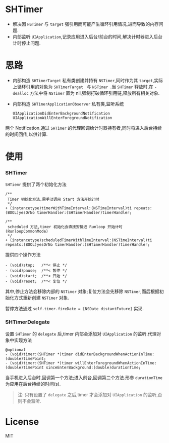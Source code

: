 # SHTimer
* 解决因 `NSTimer` 与 `target` 强引用而可能产生循环引用情况,进而导致的内存问题.
* 内部监听 `UIApplication`,记录应用进入后台/前台的时间,解决计时器进入后台计时停止问题.

# 思路
* 内部构造 `SHTimerTarget` 私有类创建并持有 `NSTimer`,同时作为其 `target`,实际上循环引用的对象为 `SHTimerTarget ` 与 `NSTimer `.当 `SHTimer` 释放时,在 `- dealloc` 方法中将 `NSTimer` 置为 nil,强制打破循环引用链,释放所有相关对象.
* 内部构造 `SHTimerApplicationObserver` 私有类,监听系统 

	```objc
	UIApplicationDidEnterBackgroundNotification
	UIApplicationWillEnterForegroundNotification
	```
两个 Notification.通过 `SHTimer` 的代理回调给计时器持有者,同时将进入后台持续的时间回传,以供计算.


# 使用
### SHTimer

`SHTiemr` 提供了两个初始化方法

```objc
/**
 Timer 初始化方法,需手动调用 Start 方法开始计时
 */
+ (instancetype)timerWithTimeInterval:(NSTimeInterval)ti repeats:(BOOL)yesOrNo timerHandler:(SHTimerHandler)timerHandler;

/**
 scheduled 方法,timer 初始化会直接安排进 Runloop 开始计时(RunloopCommonMode)
 */
+ (instancetype)scheduledTimerWithTimeInterval:(NSTimeInterval)ti repeats:(BOOL)yesOrNo timerHandler:(SHTimerHandler)timerHandler;
```

提供四个操作方法

```objc
- (void)stop;   /**< 停止 */
- (void)pause;  /**< 暂停 */
- (void)start;  /**< 开始 */
- (void)reset;  /**< 复位 */
```

其中,停止方法会移除内部的 `NSTimer` 对象;复位方法会先移除 `NSTimer`,而后根据初始化方式重新创建 `NSTimer` 对象.

暂停方法通过 `self.timer.fireDate = [NSDate distantFuture]` 实现.

### SHTimerDelegate

设置 `SHTimer` 的 `delegate` 后,timer 内部会添加对 `UIApplication` 的监听.代理对象中实现方法

```objc
@optional
- (void)timer:(SHTimer *)timer didEnterBackgroundWhenActionInTime:(double)timePoint;
- (void)timer:(SHTimer *)timer willEnterForegroundWhenActionInTime:(double)timePoint sinceEnterBackground:(double)durationTime;
```

当手机进入后台时,回调第一个方法;进入前台,回调第二个方法.形参 `durationTime ` 为应用在后台持续的时间(s).

> 注: 只有设置了 `delegate` 之后,timer 才会添加对 `UIApplication` 的监听,否则不会监听.

# License  
MIT